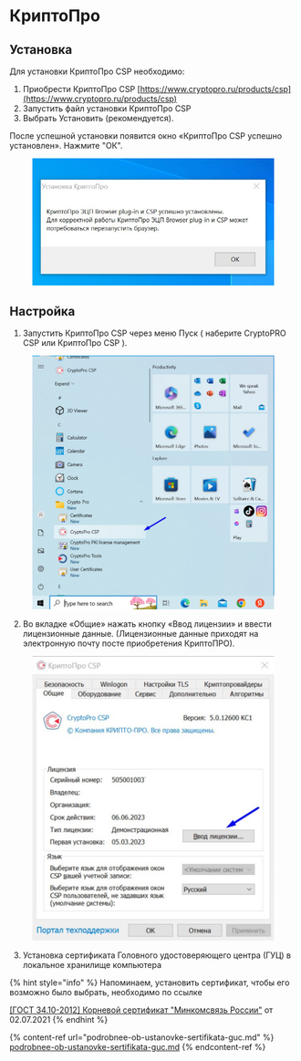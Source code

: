 # КриптоПро

## Установка

Для установки КриптоПро CSP необходимо:

1. Приобрести КриптоПро CSP  [https://www.cryptopro.ru/products/csp](https://www.cryptopro.ru/products/csp)
2. Запустить файл установки КриптоПро CSP
3. Выбрать Установить (рекомендуется).

После успешной установки появится окно «КриптоПро CSP успешно установлен». Нажмите "ОК".

<figure><img src="../../.gitbook/assets/telegram-cloud-photo-size-2-5197425193331574951-x.jpg" alt=""><figcaption></figcaption></figure>

## Настройка

1. Запустить КриптоПро CSP через меню Пуск ( наберите CryptoPRO CSP или КриптоПро CSP ).

<figure><img src="../../.gitbook/assets/telegram-cloud-photo-size-2-5197425193331574963-y.jpg" alt=""><figcaption></figcaption></figure>

2. Во вкладке «Общие» нажать кнопку «Ввод лицензии» и ввести лицензионные данные. (Лицензионные данные приходят на электронную почту посте приобретения  КриптоПРО).

<figure><img src="../../.gitbook/assets/image (122).png" alt=""><figcaption></figcaption></figure>

3. &#x20;Установка сертификата Головного удостоверяющего центра (ГУЦ) в локальное хранилище компьютера

{% hint style="info" %}
Напоминаем, установить сертификат, чтобы его возможно было выбрать, необходимо по ссылке&#x20;

[\[ГОСТ 34.10-2012\] Корневой сертификат "Минкомсвязь России"](https://ca.gisca.ru/repository/AFF05C9E2464941E7EC2AB15C91539360B79AA9D.cer) от 02.07.2021
{% endhint %}

{% content-ref url="podrobnee-ob-ustanovke-sertifikata-guc.md" %}
[podrobnee-ob-ustanovke-sertifikata-guc.md](podrobnee-ob-ustanovke-sertifikata-guc.md)
{% endcontent-ref %}

